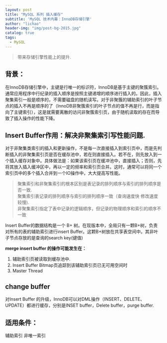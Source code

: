 ```yaml
---
layout: post
title: "MySQL 系列 插入缓存"
subtitle: 'MySQL 技术内幕：InnoDB存储引擎'
author: "lichao"
header-img: "img/post-bg-2015.jpg"
catalog: true
tags:
  - MySQL
---
```

> 带来存储引擎性能上的提升.
## 背景：
在InnoDB存储引擎中，主键是行唯一的标识符，InnoDB是基于主键的聚簇索引。通常应用程序中行纪录的插入顺序是按照主键递增的顺序进行插入的。因此，插入聚集索引一般是顺序的，不需要磁盘的随机读写。对于非聚簇的辅助索引的叶子节点的插入不再是顺序的了（InnoDB非聚簇索引的叶子节点的值不再是行，而是指向了主键索引），这是就需要离散的访问非聚簇索引页，由于随机读取的存在而导致了插入操作的性能下降。 

## Insert Buffer作用：解决非聚集索引写性能问题.  
对于非聚集类索引的插入和更新操作，不是每一次直接插入到索引页中，而是先判断插入的非聚集索引页是否在缓存池中，若在则直接插入。若不在，则先放入到一个插入缓存对象中。具体做法是：如果该索引页在缓冲池中，直接插入；否则，先将其放入插入缓冲区中，再以一定的频率和索引页合并。这时，通常可以将同一个索引页中的多个插入合并到一个IO操作中，大大提高写性能。


> 聚集索引和非聚集索引的根本区别是表记录的排列顺序与索引的排列顺序是否一致.  
聚集索引表记录的排列顺序与索引的排列顺序一致（查询速度快 修改速度较慢).  
非聚集索引指定了表中记录的逻辑顺序，但记录的物理顺序和索引的顺序不一致

Insert Buffer的数据结构是一个 B+ 树。在现版本中，全局只有一颗B+树，负责对所有的表的辅助索引进行insert Buffer。这颗B+树放在共享表空间中。其非叶子节点存放的是查询的search key(键值)

**merge insert buffer 的操作可能发生在：**
1. 辅助索引页被读取到缓存池中.
2. Insert Buffer Bitmap页追踪到该辅助索引页已无可用空间时
3. Master Thread


## change buffer
对Insert Buffer 的升级，InnoDB可以对DML操作（INSERT、DELETE、UPDATE）都进行缓存，分别是INSET buffer，Delete buffer，purge buffer.

## 适用条件：   
辅助索引 非唯一索引